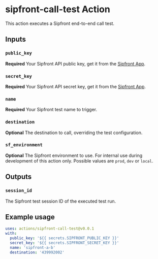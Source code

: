 # sipfront-call-test Action

This action executes a Sipfront end-to-end call test.

## Inputs

### `public_key`

**Required** Your Sipfront API public key, get it from the
[Sipfront App](https://app.sipfront.com/subscription/apikey).

### `secret_key`

**Required** Your Sipfront API secret key, get it from the
[Sipfront App](https://app.sipfront.com/subscription/apikey).

### `name`

**Required** Your Sipfront test name to trigger.

### `destination`

**Optional** The destination to call, overriding the test configuration.

### `sf_environment`

**Optional** The Sipfront environment to use. For internal use during
development of this action only. Possible values are `prod`, `dev` or `local`.

## Outputs

### `session_id`

The Sipfront test session ID of the executed test run.

## Example usage

```yaml
uses: actions/sipfront-call-test@v0.0.1
with:
  public_key: '${{ secrets.SIPFRONT_PUBLIC_KEY }}'
  secret_key: '${{ secrets.SIPFRONT_SECRET_KEY }}'
  name: 'sipfront-a-b'
  destination: '439992002'
```
